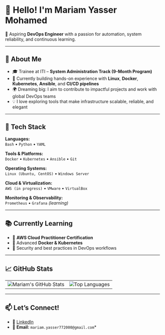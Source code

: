 # 👋 Hello! I'm Mariam Yasser Mohamed

🎯 Aspiring **DevOps Engineer** with a passion for automation, system reliability, and continuous learning.

---

## 🚀 About Me

- 🎓 Trainee at ITI – **System Administration Track (9-Month Program)**
- 🔧 Currently building hands-on experience with **Linux**, **Docker**, **Kubernetes**, **Ansible**, and **CI/CD pipelines**
- 🌍 Dreaming big: I aim to contribute to impactful projects and work with global DevOps teams
- 💡 I love exploring tools that make infrastructure scalable, reliable, and elegant

---

## 🧰 Tech Stack

**Languages:**  
`Bash` • `Python` • `YAML`

**Tools & Platforms:**  
`Docker` • `Kubernetes` • `Ansible` • `Git`

**Operating Systems:**  
`Linux (Ubuntu, CentOS)` • `Windows Server`

**Cloud & Virtualization:**  
`AWS (in progress)` • `VMware` • `VirtualBox`

**Monitoring & Observability:**  
`Prometheus` • `Grafana` *(learning)*

---

## 📚 Currently Learning

- 🧠 **AWS Cloud Practitioner Certification**
- 🐳 Advanced **Docker & Kubernetes**
- 🔐 Security and best practices in DevOps workflows

---

## 📈 GitHub Stats

<table>
  <tr>
    <td><img src="https://github-readme-stats.vercel.app/api?username=mariam0o0&show_icons=true&theme=tokyonight&hide_border=true&count_private=true&include_all_commits=true" alt="Mariam's GitHub Stats" /></td>
    <td><img src="https://github-readme-stats.vercel.app/api/top-langs/?username=mariam0o0&layout=compact&theme=tokyonight&hide_border=true" alt="Top Languages" /></td>
  </tr>
</table>

---

## 📫 Let’s Connect!

- 💼 [LinkedIn](https://www.linkedin.com/in/mariamy-yasser)  
- 📧 **Email:** `mariam.yasser772000@gmail.com`*

